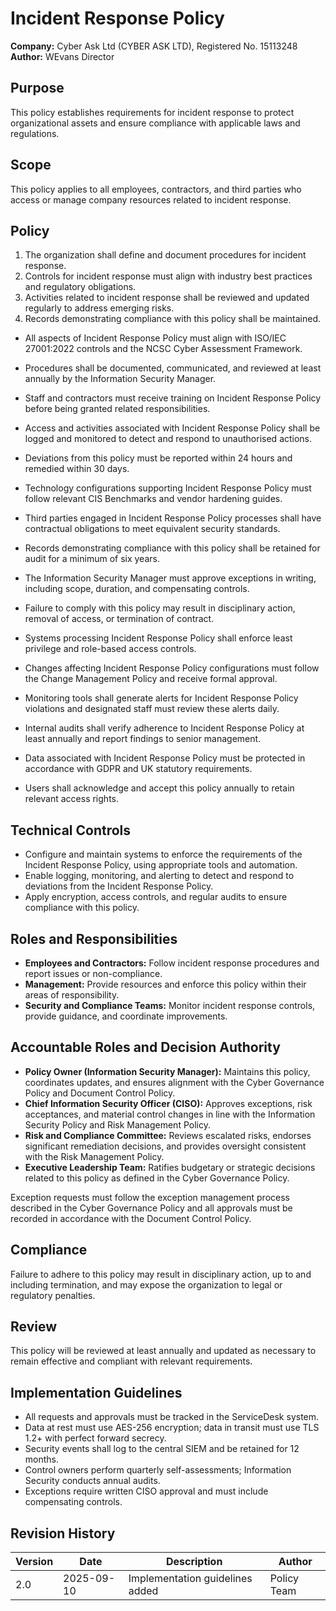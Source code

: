 # Incident Response Policy

**Company:** Cyber Ask Ltd (CYBER ASK LTD), Registered No. 15113248  
**Author:** WEvans Director

## Purpose

This policy establishes requirements for incident response to protect organizational assets and ensure compliance with applicable laws and regulations.

## Scope

This policy applies to all employees, contractors, and third parties who access or manage company resources related to incident response.

## Policy
1. The organization shall define and document procedures for incident response.
2. Controls for incident response must align with industry best practices and regulatory obligations.
3. Activities related to incident response shall be reviewed and updated regularly to address emerging risks.
4. Records demonstrating compliance with this policy shall be maintained.

- All aspects of Incident Response Policy must align with ISO/IEC 27001:2022 controls and the NCSC Cyber Assessment Framework.
- Procedures shall be documented, communicated, and reviewed at least annually by the Information Security Manager.
- Staff and contractors must receive training on Incident Response Policy before being granted related responsibilities.
- Access and activities associated with Incident Response Policy shall be logged and monitored to detect and respond to unauthorised actions.
- Deviations from this policy must be reported within 24 hours and remedied within 30 days.
- Technology configurations supporting Incident Response Policy must follow relevant CIS Benchmarks and vendor hardening guides.
- Third parties engaged in Incident Response Policy processes shall have contractual obligations to meet equivalent security standards.
- Records demonstrating compliance with this policy shall be retained for audit for a minimum of six years.
- The Information Security Manager must approve exceptions in writing, including scope, duration, and compensating controls.
- Failure to comply with this policy may result in disciplinary action, removal of access, or termination of contract.

- Systems processing Incident Response Policy shall enforce least privilege and role-based access controls.
- Changes affecting Incident Response Policy configurations must follow the Change Management Policy and receive formal approval.
- Monitoring tools shall generate alerts for Incident Response Policy violations and designated staff must review these alerts daily.
- Internal audits shall verify adherence to Incident Response Policy at least annually and report findings to senior management.
- Data associated with Incident Response Policy must be protected in accordance with GDPR and UK statutory requirements.
- Users shall acknowledge and accept this policy annually to retain relevant access rights.

## Technical Controls

- Configure and maintain systems to enforce the requirements of the Incident Response Policy, using appropriate tools and automation.
- Enable logging, monitoring, and alerting to detect and respond to deviations from the Incident Response Policy.
- Apply encryption, access controls, and regular audits to ensure compliance with this policy.

## Roles and Responsibilities

- **Employees and Contractors:** Follow incident response procedures and report issues or non-compliance.
- **Management:** Provide resources and enforce this policy within their areas of responsibility.
- **Security and Compliance Teams:** Monitor incident response controls, provide guidance, and coordinate improvements.

## Accountable Roles and Decision Authority

- **Policy Owner (Information Security Manager):** Maintains this policy, coordinates updates, and ensures alignment with the Cyber Governance Policy and Document Control Policy.
- **Chief Information Security Officer (CISO):** Approves exceptions, risk acceptances, and material control changes in line with the Information Security Policy and Risk Management Policy.
- **Risk and Compliance Committee:** Reviews escalated risks, endorses significant remediation decisions, and provides oversight consistent with the Risk Management Policy.
- **Executive Leadership Team:** Ratifies budgetary or strategic decisions related to this policy as defined in the Cyber Governance Policy.

Exception requests must follow the exception management process described in the Cyber Governance Policy and all approvals must be recorded in accordance with the Document Control Policy.

## Compliance

Failure to adhere to this policy may result in disciplinary action, up to and including termination, and may expose the organization to legal or regulatory penalties.

## Review

This policy will be reviewed at least annually and updated as necessary to remain effective and compliant with relevant requirements.

## Implementation Guidelines
- All requests and approvals must be tracked in the ServiceDesk system.
- Data at rest must use AES-256 encryption; data in transit must use TLS 1.2+ with perfect forward secrecy.
- Security events shall log to the central SIEM and be retained for 12 months.
- Control owners perform quarterly self-assessments; Information Security conducts annual audits.
- Exceptions require written CISO approval and must include compensating controls.

## Revision History

| Version | Date | Description | Author |
| ------- | ---------- | ----------------------- | ------ |
| 2.0     | 2025-09-10 | Implementation guidelines added | Policy Team |
